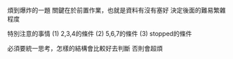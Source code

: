 煩到爆炸的一題
關鍵在於前置作業，也就是資料有沒有塞好
決定後面的難易繁雜程度

特別注意的事情
(1) 2,3,4的條件
(2) 5,6,7的條件
(3) stopped的條件

必須要統一思考，怎樣的結構會比較好去判斷
否則會超煩